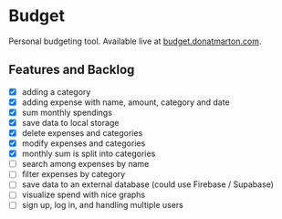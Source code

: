 # Budget

Personal budgeting tool. Available live at [budget.donatmarton.com](https://budget.donatmarton.com).

## Features and Backlog

- [x] adding a category
- [x] adding expense with name, amount, category and date
- [x] sum monthly spendings
- [x] save data to local storage
- [x] delete expenses and categories
- [x] modify expenses and categories
- [x] monthly sum is split into categories
- [ ] search among expenses by name
- [ ] filter expenses by category
- [ ] save data to an external database (could use Firebase / Supabase)
- [ ] visualize spend with nice graphs
- [ ] sign up, log in, and handling multiple users
